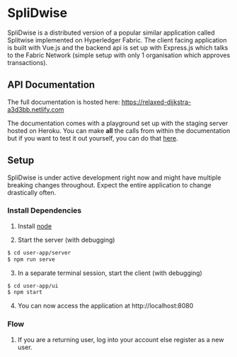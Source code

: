 # SpliDwise
SpliDwise is a distributed version of a popular similar application called Splitwise implemented on Hyperledger Fabric.
The client facing application is built with Vue.js and the backend api is set up with Express.js which talks to the Fabric
Network (simple setup with only 1 organisation which approves transactions).

## API Documentation

The full documentation is hosted here: https://relaxed-dijkstra-a3d3bb.netlify.com

The documentation comes with a playground set up with the staging server hosted on Heroku. You can make **all** the calls from within the documentation but if you want to test it out yourself, you can do that [here](https://fathomless-fortress-82121.herokuapp.com).

## Setup

SpliDwise is under active development right now and might have multiple breaking changes throughout. Expect the entire
application to change drastically often.

### Install Dependencies
1. Install [node](https://nodejs.org/en/)

2. Start the server (with debugging)
```sh
$ cd user-app/server
$ npm run serve
```

3. In a separate terminal session, start the client (with debugging)
```sh
$ cd user-app/ui
$ npm start
```

4. You can now access the application at http://localhost:8080

### Flow
1. If you are a returning user, log into your account else register as a new user.
